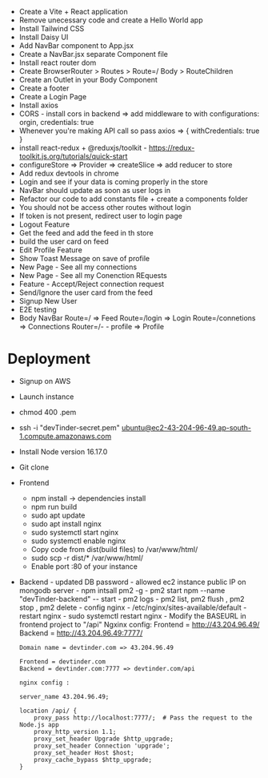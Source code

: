 - Create a Vite + React application
- Remove unecessary code and create a Hello World app
- Install Tailwind CSS
- Install Daisy UI
- Add NavBar component to App.jsx
- Create a NavBar.jsx separate Component file
- Install react router dom
- Create BrowserRouter > Routes > Route=/ Body > RouteChildren
- Create an Outlet in your Body Component
- Create a footer
- Create a Login Page
- Install axios
- CORS - install cors in backend => add middleware to with configurations: orgin, credentials: true
- Whenever you're making API call so pass axios => { withCredentials: true }
- install react-redux + @reduxjs/toolkit - https://redux-toolkit.js.org/tutorials/quick-start
- configureStore => Provider => createSlice => add reducer to store
- Add redux devtools in chrome
- Login and see if your data is coming properly in the store
- NavBar should update as soon as user logs in
- Refactor our code to add constants file + create a components folder
- You should not be access other routes without login
- If token is not present, redirect user to login page
- Logout Feature
- Get the feed and add the feed in th store
- build the user card on feed
- Edit Profile Feature
- Show Toast Message on save of profile
- New Page - See all my connections
- New Page - See all my Conenction REquests
- Feature - Accept/Reject connection request
- Send/Ignore the user card from the feed
- Signup New User
- E2E testing
- Body NavBar Route=/ => Feed Route=/login => Login Route=/connetions => Connections Router=/- -  profile => Profile

# Deployment

- Signup on AWS
- Launch instance
- chmod 400 <secret>.pem
- ssh -i "devTinder-secret.pem" ubuntu@ec2-43-204-96-49.ap-south-1.compute.amazonaws.com
- Install Node version 16.17.0
- Git clone
- Frontend
  - npm install -> dependencies install
  - npm run build
  - sudo apt update
  - sudo apt install nginx
  - sudo systemctl start nginx
  - sudo systemctl enable nginx
  - Copy code from dist(build files) to /var/www/html/
  - sudo scp -r dist/\* /var/www/html/
  - Enable port :80 of your instance
- Backend - updated DB password - allowed ec2 instance public IP on mongodb server - npm intsall pm2 -g - pm2 start npm --name "devTinder-backend" -- start - pm2 logs - pm2 list, pm2 flush <name> , pm2 stop <name>, pm2 delete <name> - config nginx - /etc/nginx/sites-available/default - restart nginx - sudo systemctl restart nginx - Modify the BASEURL in frontend project to "/api"
  Ngxinx config:
  Frontend = http://43.204.96.49/
  Backend = http://43.204.96.49:7777/

      Domain name = devtinder.com => 43.204.96.49

      Frontend = devtinder.com
      Backend = devtinder.com:7777 => devtinder.com/api

      nginx config :

      server_name 43.204.96.49;

      location /api/ {
          proxy_pass http://localhost:7777/;  # Pass the request to the Node.js app
          proxy_http_version 1.1;
          proxy_set_header Upgrade $http_upgrade;
          proxy_set_header Connection 'upgrade';
          proxy_set_header Host $host;
          proxy_cache_bypass $http_upgrade;
      }

 
